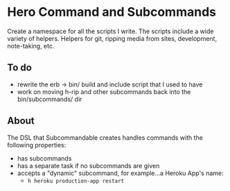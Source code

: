 
# Hero Command and Subcommands

Create a namespace for all the scripts I write.  The scripts include a wide
variety of helpers.  Helpers for git, ripping media from sites, development,
note-taking, etc.


## To do

* rewrite the erb -> bin/ build and include script that I used to have
* work on moving h-rip and other subcommands back into the bin/subcommands/ dir

## About

The DSL that Subcommandable creates handles commands with the following
properties:

* has subcommands
* has a separate task if no subcommands are given
* accepts a "dynamic" subcommand, for example...a Heroku App's name:
  * `h heroku production-app restart`

